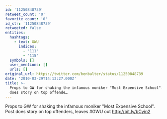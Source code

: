 ```yaml
---
id: '11250848739'
retweet_count: '0'
favorite_count: '0'
id_str: '11250848739'
retweeted: false
entities:
  hashtags:
    - text: GWU
      indices:
        - '111'
        - '115'
  symbols: []
  user_mentions: []
  urls: []
original_url: https://twitter.com/benbalter/status/11250848739
date: '2010-03-29T14:13:27.000Z'
title: >-
  Props to GW for shaking the infamous moniker "Most Expensive School". Post
  does story on top offende…
---
```


Props to GW for shaking the infamous moniker "Most Expensive School". Post does story on top offenders, leaves #GWU out http://bit.ly/bCyin2